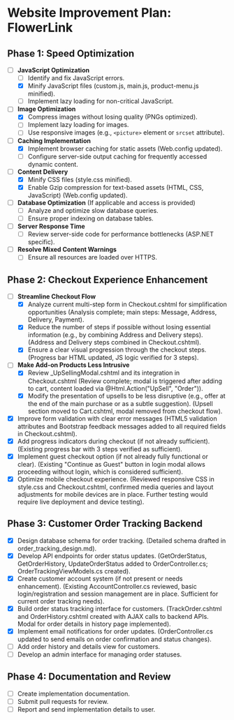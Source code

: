 # Website Improvement Plan: FlowerLink

## Phase 1: Speed Optimization

- [ ] **JavaScript Optimization**
  - [ ] Identify and fix JavaScript errors.
  - [X] Minify JavaScript files (custom.js, main.js, product-menu.js minified).
  - [ ] Implement lazy loading for non-critical JavaScript.
- [ ] **Image Optimization**
  - [X] Compress images without losing quality (PNGs optimized).
  - [ ] Implement lazy loading for images.
  - [ ] Use responsive images (e.g., `<picture>` element or `srcset` attribute).
- [ ] **Caching Implementation**
  - [X] Implement browser caching for static assets (Web.config updated).
  - [ ] Configure server-side output caching for frequently accessed dynamic content.
- [ ] **Content Delivery**
  - [X] Minify CSS files (style.css minified).
  - [X] Enable Gzip compression for text-based assets (HTML, CSS, JavaScript) (Web.config updated).
- [ ] **Database Optimization** (If applicable and access is provided)
  - [ ] Analyze and optimize slow database queries.
  - [ ] Ensure proper indexing on database tables.
- [ ] **Server Response Time**
  - [ ] Review server-side code for performance bottlenecks (ASP.NET specific).
- [ ] **Resolve Mixed Content Warnings**
  - [ ] Ensure all resources are loaded over HTTPS.

## Phase 2: Checkout Experience Enhancement

- [ ] **Streamline Checkout Flow**
  - [X] Analyze current multi-step form in Checkout.cshtml for simplification opportunities (Analysis complete; main steps: Message, Address, Delivery, Payment).
  - [X] Reduce the number of steps if possible without losing essential information (e.g., by combining Address and Delivery steps). (Address and Delivery steps combined in Checkout.cshtml).
  - [X] Ensure a clear visual progression through the checkout steps. (Progress bar HTML updated, JS logic verified for 3 steps).
- [ ] **Make Add-on Products Less Intrusive**
  - [X] Review _UpSellingModal.cshtml and its integration in Checkout.cshtml (Review complete; modal is triggered after adding to cart, content loaded via @Html.Action("UpSell", "Order")).
  - [X] Modify the presentation of upsells to be less disruptive (e.g., offer at the end of the main purchase or as a subtle suggestion). (Upsell section moved to Cart.cshtml, modal removed from checkout flow).
- [X] Improve form validation with clear error messages (HTML5 validation attributes and Bootstrap feedback messages added to all required fields in Checkout.cshtml).
- [X] Add progress indicators during checkout (if not already sufficient). (Existing progress bar with 3 steps verified as sufficient).
- [X] Implement guest checkout option (if not already fully functional or clear). (Existing "Continue as Guest" button in login modal allows proceeding without login, which is considered sufficient).
- [X] Optimize mobile checkout experience. (Reviewed responsive CSS in style.css and Checkout.cshtml, confirmed media queries and layout adjustments for mobile devices are in place. Further testing would require live deployment and device testing).

## Phase 3: Customer Order Tracking Backend

- [X] Design database schema for order tracking. (Detailed schema drafted in order_tracking_design.md).
- [X] Develop API endpoints for order status updates. (GetOrderStatus, GetOrderHistory, UpdateOrderStatus added to OrderController.cs; OrderTrackingViewModels.cs created).
- [X] Create customer account system (if not present or needs enhancement). (Existing AccountController.cs reviewed, basic login/registration and session management are in place. Sufficient for current order tracking needs).
- [X] Build order status tracking interface for customers. (TrackOrder.cshtml and OrderHistory.cshtml created with AJAX calls to backend APIs. Modal for order details in history page implemented).
- [X] Implement email notifications for order updates. (OrderController.cs updated to send emails on order confirmation and status changes).
- [ ] Add order history and details view for customers.
- [ ] Develop an admin interface for managing order statuses.

## Phase 4: Documentation and Review

- [ ] Create implementation documentation.
- [ ] Submit pull requests for review.
- [ ] Report and send implementation details to user.
